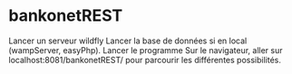 # bankonetREST

Lancer un serveur wildfly
Lancer la base de données si en local (wampServer, easyPhp).
Lancer le programme
Sur le navigateur, aller sur localhost:8081/bankonetREST/ pour parcourir les différentes possibilités.

